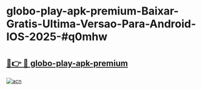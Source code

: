 # globo-play-apk-premium-Baixar-Gratis-Ultima-Versao-Para-Android-IOS-2025-#q0mhw

# <h2><a href="https://ainizakaria.my?title=globo-play-apk-premium&ref=24M">🔗👉 🔴 globo-play-apk-premium</a></h2>

[![acn](https://github.com/user-attachments/assets/0f9c940e-d8b0-45ae-aac7-cd30a18b3e1c)](https://ainizakaria.my?title=globo-play-apk-premium&ref=24M)

